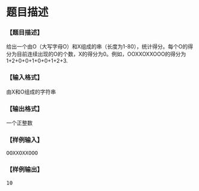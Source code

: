 # 题目描述


<h3>
【题目描述】
</h3>
<p>
给出一个由O（大写字母O）和X组成的串（长度为1-80），统计得分。每个O的得分为目前连续出现的O的个数，X的得分为0。例如，OOXXOXXOOO的得分为1+2+0+0+1+0+0+1+2+3.
</p>
<h3>
【输入格式】
</h3>
<p>
由X和O组成的字符串
</p>
<h3>
【输出格式】
</h3>
<p>
一个正整数
</p>
<h3>
【样例输入】
</h3>
<pre>OOXXOXXOOO</pre>
<h3>
【样例输出】
</h3>
<pre>10</pre>
<br/>
